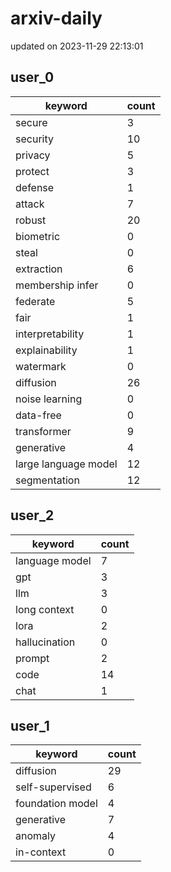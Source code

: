 # arxiv-daily
updated on 2023-11-29 22:13:01
## user_0
| keyword | count |
| - | - |
| secure | 3 |
| security | 10 |
| privacy | 5 |
| protect | 3 |
| defense | 1 |
| attack | 7 |
| robust | 20 |
| biometric | 0 |
| steal | 0 |
| extraction | 6 |
| membership infer | 0 |
| federate | 5 |
| fair | 1 |
| interpretability | 1 |
| explainability | 1 |
| watermark | 0 |
| diffusion | 26 |
| noise learning | 0 |
| data-free | 0 |
| transformer | 9 |
| generative | 4 |
| large language model | 12 |
| segmentation | 12 |
## user_2
| keyword | count |
| - | - |
| language model | 7 |
| gpt | 3 |
| llm | 3 |
| long context | 0 |
| lora | 2 |
| hallucination | 0 |
| prompt | 2 |
| code | 14 |
| chat | 1 |
## user_1
| keyword | count |
| - | - |
| diffusion | 29 |
| self-supervised | 6 |
| foundation model | 4 |
| generative | 7 |
| anomaly | 4 |
| in-context | 0 |
